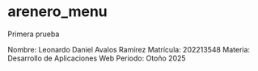 # arenero_menu
Primera prueba

Nombre: Leonardo Daniel Avalos Ramírez
Matrícula: 202213548
Materia: Desarrollo de Aplicaciones Web
Periodo: Otoño 2025
